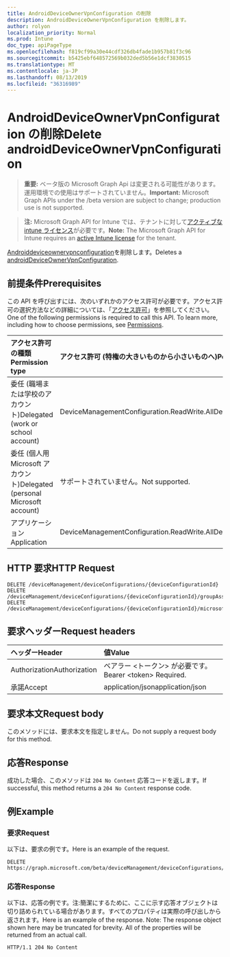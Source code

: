 ```yaml
---
title: AndroidDeviceOwnerVpnConfiguration の削除
description: AndroidDeviceOwnerVpnConfiguration を削除します。
author: rolyon
localization_priority: Normal
ms.prod: Intune
doc_type: apiPageType
ms.openlocfilehash: f819cf99a30e44cdf326db4fade1b957b81f3c96
ms.sourcegitcommit: b5425ebf648572569b032ded5b56e1dcf3830515
ms.translationtype: MT
ms.contentlocale: ja-JP
ms.lasthandoff: 08/13/2019
ms.locfileid: "36316989"
---
```

# <a name="delete-androiddeviceownervpnconfiguration"></a><span data-ttu-id="67b95-103">AndroidDeviceOwnerVpnConfiguration の削除</span><span class="sxs-lookup"><span data-stu-id="67b95-103">Delete androidDeviceOwnerVpnConfiguration</span></span>

> <span data-ttu-id="67b95-104">**重要:** ベータ版の Microsoft Graph Api は変更される可能性があります。運用環境での使用はサポートされていません。</span><span class="sxs-lookup"><span data-stu-id="67b95-104">**Important:** Microsoft Graph APIs under the /beta version are subject to change; production use is not supported.</span></span>

> <span data-ttu-id="67b95-105">**注:** Microsoft Graph API for Intune では、テナントに対して[アクティブな intune ライセンス](https://go.microsoft.com/fwlink/?linkid=839381)が必要です。</span><span class="sxs-lookup"><span data-stu-id="67b95-105">**Note:** The Microsoft Graph API for Intune requires an [active Intune license](https://go.microsoft.com/fwlink/?linkid=839381) for the tenant.</span></span>

<span data-ttu-id="67b95-106">[Androiddeviceownervpnconfiguration](../resources/intune-deviceconfig-androiddeviceownervpnconfiguration.md)を削除します。</span><span class="sxs-lookup"><span data-stu-id="67b95-106">Deletes a [androidDeviceOwnerVpnConfiguration](../resources/intune-deviceconfig-androiddeviceownervpnconfiguration.md).</span></span>

## <a name="prerequisites"></a><span data-ttu-id="67b95-107">前提条件</span><span class="sxs-lookup"><span data-stu-id="67b95-107">Prerequisites</span></span>
<span data-ttu-id="67b95-p101">この API を呼び出すには、次のいずれかのアクセス許可が必要です。アクセス許可の選択方法などの詳細については、「[アクセス許可](/graph/permissions-reference)」を参照してください。</span><span class="sxs-lookup"><span data-stu-id="67b95-p101">One of the following permissions is required to call this API. To learn more, including how to choose permissions, see [Permissions](/graph/permissions-reference).</span></span>

|<span data-ttu-id="67b95-110">アクセス許可の種類</span><span class="sxs-lookup"><span data-stu-id="67b95-110">Permission type</span></span>|<span data-ttu-id="67b95-111">アクセス許可 (特権の大きいものから小さいものへ)</span><span class="sxs-lookup"><span data-stu-id="67b95-111">Permissions (from most to least privileged)</span></span>|
|:---|:---|
|<span data-ttu-id="67b95-112">委任 (職場または学校のアカウント)</span><span class="sxs-lookup"><span data-stu-id="67b95-112">Delegated (work or school account)</span></span>|<span data-ttu-id="67b95-113">DeviceManagementConfiguration.ReadWrite.All</span><span class="sxs-lookup"><span data-stu-id="67b95-113">DeviceManagementConfiguration.ReadWrite.All</span></span>|
|<span data-ttu-id="67b95-114">委任 (個人用 Microsoft アカウント)</span><span class="sxs-lookup"><span data-stu-id="67b95-114">Delegated (personal Microsoft account)</span></span>|<span data-ttu-id="67b95-115">サポートされていません。</span><span class="sxs-lookup"><span data-stu-id="67b95-115">Not supported.</span></span>|
|<span data-ttu-id="67b95-116">アプリケーション</span><span class="sxs-lookup"><span data-stu-id="67b95-116">Application</span></span>|<span data-ttu-id="67b95-117">DeviceManagementConfiguration.ReadWrite.All</span><span class="sxs-lookup"><span data-stu-id="67b95-117">DeviceManagementConfiguration.ReadWrite.All</span></span>|

## <a name="http-request"></a><span data-ttu-id="67b95-118">HTTP 要求</span><span class="sxs-lookup"><span data-stu-id="67b95-118">HTTP Request</span></span>
<!-- {
  "blockType": "ignored"
}
-->
``` http
DELETE /deviceManagement/deviceConfigurations/{deviceConfigurationId}
DELETE /deviceManagement/deviceConfigurations/{deviceConfigurationId}/groupAssignments/{deviceConfigurationGroupAssignmentId}/deviceConfiguration
DELETE /deviceManagement/deviceConfigurations/{deviceConfigurationId}/microsoft.graph.windowsDomainJoinConfiguration/networkAccessConfigurations/{deviceConfigurationId}
```

## <a name="request-headers"></a><span data-ttu-id="67b95-119">要求ヘッダー</span><span class="sxs-lookup"><span data-stu-id="67b95-119">Request headers</span></span>
|<span data-ttu-id="67b95-120">ヘッダー</span><span class="sxs-lookup"><span data-stu-id="67b95-120">Header</span></span>|<span data-ttu-id="67b95-121">値</span><span class="sxs-lookup"><span data-stu-id="67b95-121">Value</span></span>|
|:---|:---|
|<span data-ttu-id="67b95-122">Authorization</span><span class="sxs-lookup"><span data-stu-id="67b95-122">Authorization</span></span>|<span data-ttu-id="67b95-123">ベアラー &lt;トークン&gt; が必要です。</span><span class="sxs-lookup"><span data-stu-id="67b95-123">Bearer &lt;token&gt; Required.</span></span>|
|<span data-ttu-id="67b95-124">承諾</span><span class="sxs-lookup"><span data-stu-id="67b95-124">Accept</span></span>|<span data-ttu-id="67b95-125">application/json</span><span class="sxs-lookup"><span data-stu-id="67b95-125">application/json</span></span>|

## <a name="request-body"></a><span data-ttu-id="67b95-126">要求本文</span><span class="sxs-lookup"><span data-stu-id="67b95-126">Request body</span></span>
<span data-ttu-id="67b95-127">このメソッドには、要求本文を指定しません。</span><span class="sxs-lookup"><span data-stu-id="67b95-127">Do not supply a request body for this method.</span></span>

## <a name="response"></a><span data-ttu-id="67b95-128">応答</span><span class="sxs-lookup"><span data-stu-id="67b95-128">Response</span></span>
<span data-ttu-id="67b95-129">成功した場合、このメソッドは `204 No Content` 応答コードを返します。</span><span class="sxs-lookup"><span data-stu-id="67b95-129">If successful, this method returns a `204 No Content` response code.</span></span>

## <a name="example"></a><span data-ttu-id="67b95-130">例</span><span class="sxs-lookup"><span data-stu-id="67b95-130">Example</span></span>

### <a name="request"></a><span data-ttu-id="67b95-131">要求</span><span class="sxs-lookup"><span data-stu-id="67b95-131">Request</span></span>
<span data-ttu-id="67b95-132">以下は、要求の例です。</span><span class="sxs-lookup"><span data-stu-id="67b95-132">Here is an example of the request.</span></span>
``` http
DELETE https://graph.microsoft.com/beta/deviceManagement/deviceConfigurations/{deviceConfigurationId}
```

### <a name="response"></a><span data-ttu-id="67b95-133">応答</span><span class="sxs-lookup"><span data-stu-id="67b95-133">Response</span></span>
<span data-ttu-id="67b95-p102">以下は、応答の例です。注:簡潔にするために、ここに示す応答オブジェクトは切り詰められている場合があります。すべてのプロパティは実際の呼び出しから返されます。</span><span class="sxs-lookup"><span data-stu-id="67b95-p102">Here is an example of the response. Note: The response object shown here may be truncated for brevity. All of the properties will be returned from an actual call.</span></span>
``` http
HTTP/1.1 204 No Content
```






